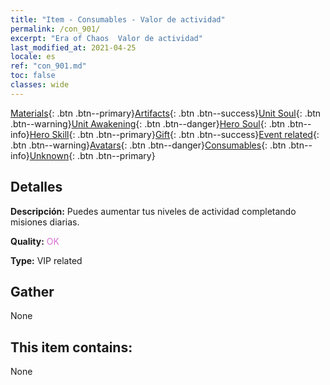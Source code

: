 ```yaml
---
title: "Item - Consumables - Valor de actividad"
permalink: /con_901/
excerpt: "Era of Chaos  Valor de actividad"
last_modified_at: 2021-04-25
locale: es
ref: "con_901.md"
toc: false
classes: wide
---
```

 [Materials](/ItemsES/){: .btn .btn--primary}[Artifacts](/ItemsES/Artifacts/){: .btn .btn--success}[Unit Soul](/ItemsES/UnitSoul/){: .btn .btn--warning}[Unit Awakening](/ItemsES/UnitAwakening/){: .btn .btn--danger}[Hero Soul](/ItemsES/HeroSoul/){: .btn .btn--info}[Hero Skill](/ItemsES/HeroSkill/){: .btn .btn--primary}[Gift](/ItemsES/Gift/){: .btn .btn--success}[Event related](/ItemsES/Events/){: .btn .btn--warning}[Avatars](/ItemsES/Avatars/){: .btn .btn--danger}[Consumables](/ItemsES/Consumables/){: .btn .btn--info}[Unknown](/ItemsES/Unknown/){: .btn .btn--primary}

## Detalles
 **Descripción:** Puedes aumentar tus niveles de actividad completando misiones diarias.

 **Quality:** <span style="color: #DA70D6">OK</span>

 **Type:** VIP related

## Gather

  None

## This item contains:

  None

